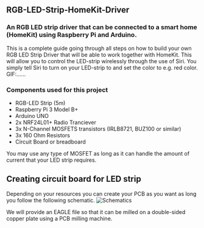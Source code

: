 ## RGB-LED-Strip-HomeKit-Driver
### An RGB LED strip driver that can be connected to a smart home (HomeKit) using Raspberry Pi and Arduino. 

This is a complete guide going through all steps on how to build your own RGB LED Strip Driver that will be able to work together with HomeKit. This will allow you to control the LED-strip wirelessly through the use of Siri. You simply tell Siri to turn on your LED-strip to and set the color to e.g. red color. GIF:......

### Components used for this project
- RGB-LED Strip (5m)
- Raspberry Pi 3 Model B+
- Arduino UNO
- 2x NRF24L01+ Radio Tranciever
- 3x N-Channel MOSFETS transistors (IRLB8721, BUZ100 or similar)
- 3x 160 Ohm Resistors
- Circuit Board or breadboard

You may use any type of MOSFET as long as it can handle the amount of current that your LED strip requires.

## Creating circuit board for LED strip
Depending on your resources you can create your PCB as you want as long you follow the following schematic.
![Schematics]({{site.baseurl}}//schematics-image.png)

We will provide an EAGLE file so that it can be milled on a double-sided copper plate using a PCB milling machine.
